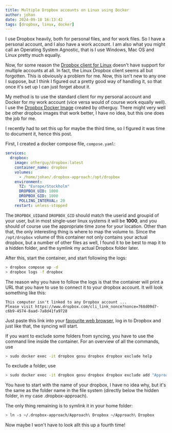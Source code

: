 ```yaml
---
title: Multiple Dropbox accounts on Linux using Docker
author: johan
date: 2024-09-18 16:13:42
tags: [dropbox, linux, docker]
---
```


I use Dropbox heavily, both for personal files, and for work files. So I have a personal account, and I also have a work account. I am also what you
might call an Operating System Agnostic, that is I use Windows, Mac OS and Linux pretty much equally.

Now, for some reason the [Dropbox client for Linux](https://www.dropbox.com/install-linux) doesn't have support for multiple accounts at all. In fact, the Linux Dropbox client seems all but
forgotten. This is obviously a problem for me. Now, this isn't new to any one I suppose, but I think I figured out a pretty good way of handling
it, so that once it's set up I can just forget about it.

My method is to use the standard client for my personal account and Docker for my work account (vice versa would of course work equally well).
I use the [Dropbox Docker Image](https://github.com/otherguy/docker-dropbox) created by otherguy. There might very
well be other dropbox images that work better, I have no idea, but this one does the job for me.

I recently had to set this up for maybe the third time, so I figured it was time to document it, hence this post.

First, I created a docker compose file, `compose.yaml`:

```yaml
services:
  dropbox:
    image: otherguy/dropbox:latest
    container_name: dropbox
    volumes:
      - /home/johan/.dropbox-approach:/opt/dropbox
    environment:
      TZ: "Europe/Stockholm"
      DROPBOX_UID: 1000
      DROPBOX_GID: 1000
      POLLING_INTERVAL: 20
    restart: unless-stopped

```

The `DROPBOX_UID`and `DROPBOX_GID` should match the userid and groupid of your user, but in most single-user linux systems it will be __1000__, and you should of course use the appropriate time zone for your location. Other than that, the only interesting thing is where to map the volume to. Since the `/opt/dropbox` volume of this container not only contains your actual dropbox, but a number of other files as well, I found it to be best to map it to a hidden folder, and the symlink my actual Dropbox folder later.

After this, start the container, and start following the logs:

```bash
> dropbox compose up -d
> dropbox logs -f dropbox
```

The reason why you have to follow the logs is that the container will print a URL that you have to use to connect it to your dropbox account. It will look something like this:

```text
This computer isn't linked to any Dropbox account ...
Please visit https://www.dropbox.com/cli_link_nonce?nonce=768d09d7-c6b9-4574-8aad-7a8d41fa9728
```

Just paste this link into your [favourite web browser](https://www.mozilla.org/en-US/firefox/), log in to Dropbox and just like that, the syncing will start.

If you want to exclude some folders from syncing, you have to use the command line inside the container. For an overview of all the commands, use

```bash
> sudo docker exec -it dropbox gosu dropbox dropbox exclude help
```

To exclude a folder, use

```bash
> sudo docker exec -it dropbox gosu dropbox dropbox exclude add "Approach Dropbox/Top folder/Sub folder"
```

You have to start with the name of your dropbox, I have no idea why, but it's the same as the folder name in the file system (directly below the hidden folder, in my case .dropbox-approach).

The only thing remaining is to symlink it in your home folder:

```bash
> ln -s ~/.dropbox-approach/Approach\ Dropbox ~/Approach\ Dropbox
```

Now maybe I won't have to look allt this up a fourth time!
